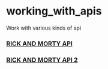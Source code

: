 # working_with_apis
Work with various kinds of api

### [RICK AND MORTY API](working_with_apis/)

### [RICK AND MORTY API 2](https://github.com/yusuf-uthman/working_with_apis/tree/main/api_rick_and_morty)
